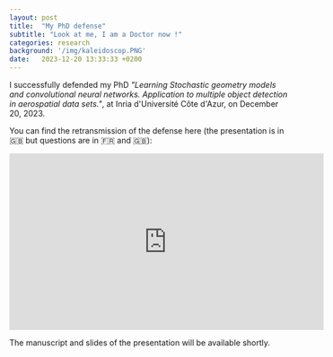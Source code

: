 ```yaml
---
layout: post
title:  "My PhD defense"
subtitle: "Look at me, I am a Doctor now !"
categories: research
background: '/img/kaleidoscop.PNG'
date:   2023-12-20 13:33:33 +0200
---
```


I successfully defended my PhD _"Learning Stochastic geometry models and convolutional neural networks. Application to multiple object detection in aerospatial data sets."_, at Inria d'Université Côte d'Azur, on December 20, 2023.

You can find the retransmission of the defense here (the presentation is in 🇬🇧 but questions are in 🇫🇷 and 🇬🇧):
<iframe width="560" height="315" src="https://www.youtube.com/embed/fBDe1aaeRE8?si=QjgKq7VkJYDa0rGx&amp;start=20" title="YouTube video player" frameborder="0" allow="accelerometer; autoplay; clipboard-write; encrypted-media; gyroscope; picture-in-picture; web-share" allowfullscreen></iframe>

The manuscript and slides of the presentation will be available shortly.
